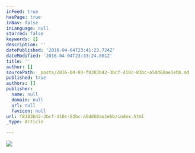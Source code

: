 ```yaml
---
inFeed: true
hasPage: true
inNav: false
inLanguage: null
starred: false
keywords: []
description: ''
datePublished: '2016-04-04T23:41:22.724Z'
dateModified: '2016-04-04T23:33:24.801Z'
title: ''
author: []
sourcePath: _posts/2016-04-03-f8383b42-3bcf-410c-83bc-a5dd68ae1ebb.md
published: true
authors: []
publisher:
  name: null
  domain: null
  url: null
  favicon: null
url: f8383b42-3bcf-410c-83bc-a5dd68ae1ebb/index.html
_type: Article

---
```

![](https://the-grid-user-content.s3-us-west-2.amazonaws.com/d62089dc-db96-4354-803f-8d35eff99ea4.jpg)